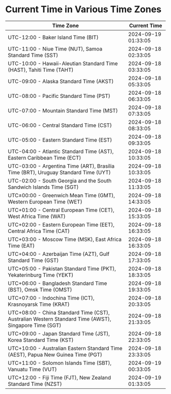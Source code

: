 # Current Time in Various Time Zones

| Time Zone | Current Time |
|-----------|--------------|
| UTC-12:00 - Baker Island Time (BIT) | 2024-09-19 01:33:05 |
| UTC-11:00 - Niue Time (NUT), Samoa Standard Time (SST) | 2024-09-18 02:33:05 |
| UTC-10:00 - Hawaii-Aleutian Standard Time (HAST), Tahiti Time (TAHT) | 2024-09-18 03:33:05 |
| UTC-09:00 - Alaska Standard Time (AKST) | 2024-09-18 05:33:05 |
| UTC-08:00 - Pacific Standard Time (PST) | 2024-09-18 06:33:05 |
| UTC-07:00 - Mountain Standard Time (MST) | 2024-09-18 07:33:05 |
| UTC-06:00 - Central Standard Time (CST) | 2024-09-18 08:33:05 |
| UTC-05:00 - Eastern Standard Time (EST) | 2024-09-18 09:33:05 |
| UTC-04:00 - Atlantic Standard Time (AST), Eastern Caribbean Time (ECT) | 2024-09-18 10:33:05 |
| UTC-03:00 - Argentina Time (ART), Brasília Time (BRT), Uruguay Standard Time (UYT) | 2024-09-18 10:33:05 |
| UTC-02:00 - South Georgia and the South Sandwich Islands Time (SGT) | 2024-09-18 11:33:05 |
| UTC±00:00 - Greenwich Mean Time (GMT), Western European Time (WET) | 2024-09-18 14:33:05 |
| UTC+01:00 - Central European Time (CET), West Africa Time (WAT) | 2024-09-18 15:33:05 |
| UTC+02:00 - Eastern European Time (EET), Central Africa Time (CAT) | 2024-09-18 16:33:05 |
| UTC+03:00 - Moscow Time (MSK), East Africa Time (EAT) | 2024-09-18 16:33:05 |
| UTC+04:00 - Azerbaijan Time (AZT), Gulf Standard Time (GST) | 2024-09-18 17:33:05 |
| UTC+05:00 - Pakistan Standard Time (PKT), Yekaterinburg Time (YEKT) | 2024-09-18 18:33:05 |
| UTC+06:00 - Bangladesh Standard Time (BST), Omsk Time (OMST) | 2024-09-18 19:33:05 |
| UTC+07:00 - Indochina Time (ICT), Krasnoyarsk Time (KRAT) | 2024-09-18 20:33:05 |
| UTC+08:00 - China Standard Time (CST), Australian Western Standard Time (AWST), Singapore Time (SGT) | 2024-09-18 21:33:05 |
| UTC+09:00 - Japan Standard Time (JST), Korea Standard Time (KST) | 2024-09-18 22:33:05 |
| UTC+10:00 - Australian Eastern Standard Time (AEST), Papua New Guinea Time (PGT) | 2024-09-18 23:33:05 |
| UTC+11:00 - Solomon Islands Time (SBT), Vanuatu Time (VUT) | 2024-09-19 00:33:05 |
| UTC+12:00 - Fiji Time (FJT), New Zealand Standard Time (NZST) | 2024-09-19 01:33:05 |
